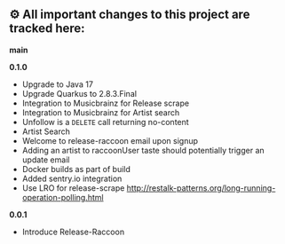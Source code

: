⚙️ All important changes to this project are tracked here:
---

**main**

**0.1.0**
* Upgrade to Java 17
* Upgrade Quarkus to 2.8.3.Final
* Integration to Musicbrainz for Release scrape
* Integration to Musicbrainz for Artist search
* Unfollow is a `DELETE` call returning no-content
* Artist Search
* Welcome to release-raccoon email upon signup
* Adding an artist to raccoonUser taste should potentially trigger an update email
* Docker builds as part of build
* Added sentry.io integration
* Use LRO for release-scrape http://restalk-patterns.org/long-running-operation-polling.html

**0.0.1**
* Introduce Release-Raccoon
